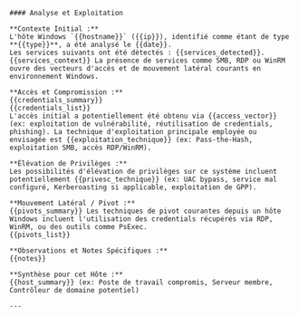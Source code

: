     #### Analyse et Exploitation

    **Contexte Initial :**
    L'hôte Windows `{{hostname}}` ({{ip}}), identifié comme étant de type **{{type}}**, a été analysé le {{date}}.
    Les services suivants ont été détectés : {{services_detected}}.
    {{services_context}} La présence de services comme SMB, RDP ou WinRM ouvre des vecteurs d'accès et de mouvement latéral courants en environnement Windows.

    **Accès et Compromission :**
    {{credentials_summary}}
    {{credentials_list}}
    L'accès initial a potentiellement été obtenu via {{access_vector}} (ex: exploitation de vulnérabilité, réutilisation de credentials, phishing). La technique d'exploitation principale employée ou envisagée est {{exploitation_technique}} (ex: Pass-the-Hash, exploitation SMB, accès RDP/WinRM).

    **Élévation de Privilèges :**
    Les possibilités d'élévation de privilèges sur ce système incluent potentiellement {{privesc_technique}} (ex: UAC bypass, service mal configuré, Kerberoasting si applicable, exploitation de GPP).

    **Mouvement Latéral / Pivot :**
    {{pivots_summary}} Les techniques de pivot courantes depuis un hôte Windows incluent l'utilisation des credentials récupérés via RDP, WinRM, ou des outils comme PsExec.
    {{pivots_list}}

    **Observations et Notes Spécifiques :**
    {{notes}}

    **Synthèse pour cet Hôte :**
    {{host_summary}} (ex: Poste de travail compromis, Serveur membre, Contrôleur de domaine potentiel)

    ---
